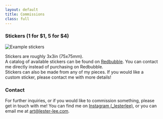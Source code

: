 ```yaml
---
layout: default
title: Commissions
class: full
---
```

### Stickers (1 for $1, 5 for $4)
![Example stickers]()


Stickers are roughly 3x3in (75x75mm).   
A catalog of available stickers can be found on [Redbubble](). You can contact me directly instead of purchasing on Redbubble.   
Stickers can also be made from any of my pieces. If you would like a custom sticker, please contact me with more details!

### Contact
For further inquiries, or if you would like to commission something, please get in touch with me! You can find me on [Instagram (_lesterlee)](https://www.instagram.com/_lesterlee/), or you can email me at [art@lester-lee.com](mailto:art@lester-lee.com).